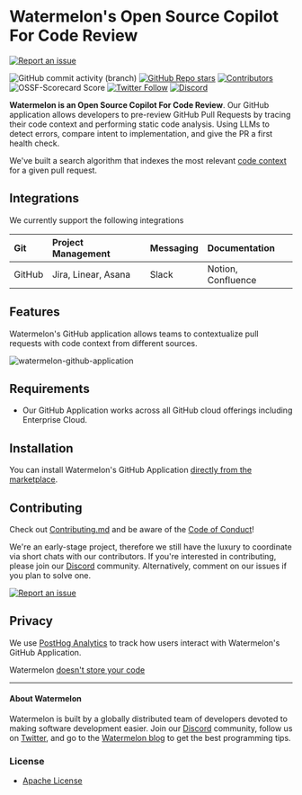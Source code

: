 # Watermelon's Open Source Copilot For Code Review

[![Report an issue](https://img.shields.io/badge/-Report%20an%20issue-critical)](https://github.com/watermelontools/watermelon/issues)

![GitHub commit activity (branch)](https://img.shields.io/github/commit-activity/m/watermelontools/watermelon?style=flat-square)
[![GitHub Repo stars](https://img.shields.io/github/stars/watermelontools/watermelon?style=flat-square)](https://github.com/watermelontools/watermelon/stargazers)
[![Contributors](https://img.shields.io/github/contributors/watermelontools/watermelon?style=flat-square)](https://github.com/watermelontools/watermelon/graphs/contributors)
![OSSF-Scorecard Score](https://img.shields.io/ossf-scorecard/github.com/watermelontools/watermelon?style=flat-square)
[![Twitter Follow](https://img.shields.io/twitter/follow/WatermelonTools?style=flat-square)](https://twitter.com/intent/follow?screen_name=WatermelonTools)
[![Discord](https://img.shields.io/discord/933846506438541492?style=flat-square)](https://discord.com/invite/H4AE6b9442)

**Watermelon is an Open Source Copilot For Code Review**. Our GitHub application allows developers to pre-review GitHub Pull Requests by tracing their code context and performing static code analysis. Using LLMs to detect errors, compare intent to implementation, and give the PR a first health check.

We've built a search algorithm that indexes the most relevant [code context](https://www.watermelontools.com/post/what-is-passive-code-documentation-why-is-it-hard-to-scale-what-to-do-about-it) for a given pull request.

## Integrations

We currently support the following integrations

| Git                                     | Project Management | Messaging | Documentation      |
| :-------------------------------------- | :----------------- | :-------- | :----------------- |
| GitHub                                  | Jira, Linear, Asana      | Slack     | Notion, Confluence |

## Features

Watermelon's GitHub application allows teams to contextualize pull requests with code context from different sources.

![watermelon-github-application](https://marketplace-screenshots.githubusercontent.com/15256/0b80188e-a25b-4fb1-946b-5320dd0f4744?auto=webp&format=jpeg&width=670&dpr=2)

## Requirements

- Our GitHub Application works across all GitHub cloud offerings including Enterprise Cloud.

## Installation

You can install Watermelon's GitHub Application [directly from the marketplace](https://github.com/marketplace/watermelon-context).

## Contributing

Check out [Contributing.md](CONTRIBUTING.md) and be aware of the [Code of Conduct](CODE_OF_CONDUCT.md)!

We're an early-stage project, therefore we still have the luxury to coordinate via short chats with our contributors. If you're interested in contributing, please join our [Discord](https://discord.com/invite/H4AE6b9442) community.
Alternatively, comment on our issues if you plan to solve one.

[![Report an issue](https://img.shields.io/badge/-Report%20an%20issue-critical)](https://github.com/watermelontools/watermelon/issues)

## Privacy

We use [PostHog Analytics](https://posthog.com/) to track how users interact with Watermelon's GitHub Application.

Watermelon [doesn't store your code](https://www.watermelontools.com/post/building-a-code-archeology-toolbox-without-storing-your-code)

---

#### About Watermelon

Watermelon is built by a globally distributed team of developers devoted to making software development easier. Join our [Discord](https://discord.com/invite/H4AE6b9442) community, follow us on [Twitter](https://twitter.com/WatermelonTools), and go to the [Watermelon blog](https://watermelontools.com/blog) to get the best programming tips.

### License

- [Apache License](LICENSE)
